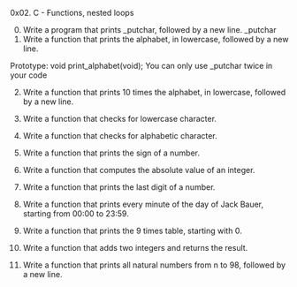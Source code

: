 0x02. C - Functions, nested loops

00. Write a program that prints _putchar, followed by a new line.
	_putchar
01. Write a function that prints the alphabet, in lowercase, followed by a new line.

Prototype: void print_alphabet(void);
You can only use _putchar twice in your code

02. Write a function that prints 10 times the alphabet, in lowercase, followed by a new line.

03. Write a function that checks for lowercase character.

04. Write a function that checks for alphabetic character.

05. Write a function that prints the sign of a number.

06. Write a function that computes the absolute value of an integer.

07. Write a function that prints the last digit of a number.

08. Write a function that prints every minute of the day of Jack Bauer, starting from 00:00 to 23:59.

09. Write a function that prints the 9 times table, starting with 0.

10. Write a function that adds two integers and returns the result.

11. Write a function that prints all natural numbers from n to 98, followed by a new line.
